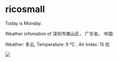 # ricosmall

Today is Monday.

Weather infomation of 深圳市南山区， 广东省， 中国: 

Weather: 多云, Temperature: 9 ℃ , Air Index: 15 优

<img src="https://github-readme-stats.vercel.app/api?username=ricosmall&show_icons=true" />
